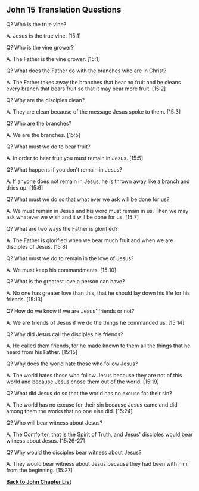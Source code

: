 ## John 15 Translation Questions ##

Q? Who is the true vine?

A. Jesus is the true vine. [15:1]

Q? Who is the vine grower?

A. The Father is the vine grower. [15:1]

Q? What does the Father do with the branches who are in Christ?

A. The Father takes away the branches that bear no fruit and he cleans every branch that bears fruit so that it may bear more fruit. [15:2]

Q? Why are the disciples clean?

A. They are clean because of the message Jesus spoke to them. [15:3]

Q? Who are the branches?

A. We are the branches. [15:5]

Q? What must we do to bear fruit?

A. In order to bear fruit you must remain in Jesus. [15:5]

Q? What happens if you don't remain in Jesus?

A. If anyone does not remain in Jesus, he is thrown away like a branch and dries up. [15:6]

Q? What must we do so that what ever we ask will be done for us?

A. We must remain in Jesus and his word must remain in us. Then we may ask whatever we wish and it will be done for us. [15:7]

Q? What are two ways the Father is glorified?

A. The Father is glorified when we bear much fruit and when we are disciples of Jesus. [15:8]

Q? What must we do to remain in the love of Jesus?

A. We must keep his commandments. [15:10]

Q? What is the greatest love a person can have?

A. No one has greater love than this, that he should lay down his life for his friends. [15:13]

Q? How do we know if we are Jesus' friends or not?

A. We are friends of Jesus if we do the things he commanded us. [15:14]

Q? Why did Jesus call the disciples his friends?

A. He called them friends, for he made known to them all the things that he heard from his Father. [15:15]

Q? Why does the world hate those who follow Jesus?

A. The world hates those who follow Jesus because they are not of this world and because Jesus chose them out of the world. [15:19]

Q? What did Jesus do so that the world has no excuse for their sin?

A. The world has no excuse for their sin because Jesus came and did among them the works that no one else did. [15:24]

Q? Who will bear witness about Jesus?

A. The Comforter, that is the Spirit of Truth, and Jesus' disciples would bear witness about Jesus. [15:26-27]

Q? Why would the disciples bear witness about Jesus?

A. They would bear witness about Jesus because they had been with him from the beginning. [15:27]

__[Back to John Chapter List](./)__

